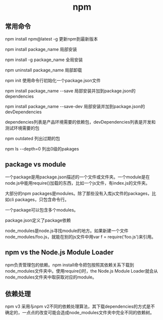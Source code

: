 <h1 align="center">npm</h1>

常用命令
-

npm install npm@latest -g 更新npm到最新版本

npm install package_name 局部安装

npm install -g package_name 全局安装

npm uninstall package_name 局部卸载

npm init 使用命令行初始化一个package.json文件

npm install package_name --save 局部安装并加到package.json的dependencies

npm install package_name --save-dev 局部安装并加到package.json的devDependencies

dependencies列表是产品环境需要的依赖包，devDependencies列表是开发和测试环境需要的包

npm outdated 列出过期的包

npm ls --depth=0 列出0级的pakages

package vs module
- 

一个package是用package.json描述的一个文件或文件夹。一个module是在node.js中能用require()加载的东西，比如一个js文件，有index.js的文件夹。

大部分的npm packages是modules。除了那些没有入库js文件的packages，比如cli packages，只包含命令行。

一个package可以包含多个modules。

package.json定义了package依赖

node_modules是node.js寻找module的地方。如果新建一个文件node_modules/foo.js，就能在别的js文件中用var f = require('foo.js')来引用。

npm vs the Node.js Module Loader
-

npm负责管理包的依赖。npm install命令把包按照其依赖关系下载到node_modules文件夹中。使用require()时，the Node.js Module Loader就会从node_modules文件夹中取获取对应的module。

依赖处理
-

npm v3 采用与npm v2不同的依赖处理算法，其下载dependencies的方式是不确定的，一点点的改变可能会造成node_modules文件夹中完全不同的依赖树。
